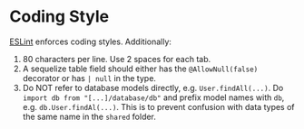 # Coding Style

[ESLint](../.eslintrc.json) enforces coding styles. Additionally:

1. 80 characters per line. Use 2 spaces for each tab.
1. A sequelize table field should either has the `@AllowNull(false)` decorator or has `| null` in the type.
2. Do NOT refer to database models directly, e.g. `User.findAll(...)`. Do `import db from "[...]/database/db"` 
and prefix model names with `db`, e.g. `db.User.findAl(...)`. This is to prevent confusion with data types of the same
name in the `shared` folder.
